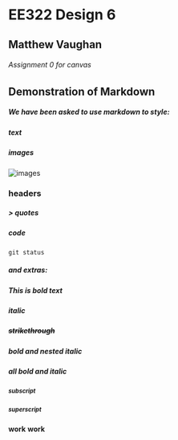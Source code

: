 # EE322 Design 6
## Matthew Vaughan
###### Assignment 0 for canvas

## Demonstration of Markdown
##### We have been asked to use markdown to style:
##### text
##### images
![images](https://static.wikia.nocookie.net/castlecrashers/images/e/ef/3_Rammy.png/revision/latest?cb=20200325020618)
### headers
##### > quotes
##### code
```
git status
```
##### and extras:
##### **This is bold text**
##### *italic*
##### ~~strikethrough~~
##### **bold _and_ nested italic**
##### ***all bold and italic***
##### <sub>subscript</sub>
##### <sup>superscript</sup>

**work**
__work__
